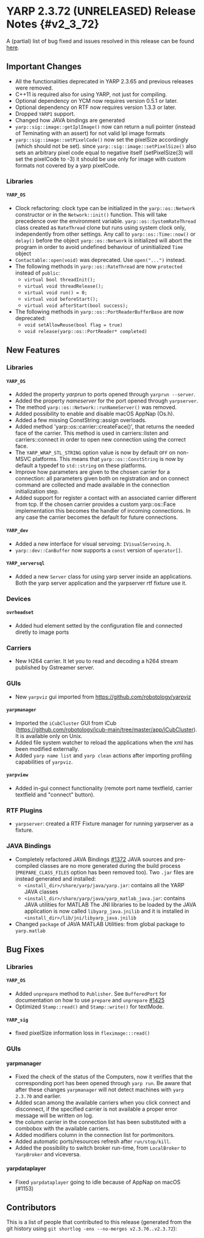 YARP 2.3.72 (UNRELEASED) Release Notes                                {#v2_3_72}
======================================


A (partial) list of bug fixed and issues resolved in this release can be found
[here](https://github.com/robotology/yarp/issues?q=label%3A%22Fixed+in%3A+YARP+v2.3.72%22).

Important Changes
-----------------

* All the functionalities deprecated in YARP 2.3.65 and previous releases were
  removed.
* C++11 is required also for using YARP, not just for compiling.
* Optional dependency on YCM now requires version 0.5.1 or later.
* Optional dependency on RTF now requires version 1.3.3 or later.
* Dropped `YARP1` support.
* Changed how JAVA bindings are generated
* `yarp::sig::image::getIplImage()` now can return a null pointer 
  (instead of Teminating with an assert) for not valid Ipl image formats
* `yarp::sig::image::setPixelCode()` now set the pixelSize accordingly (which should not be set).
  since `yarp::sig::image::setPixelSize()` also sets an arbitrary pixel code equal to negative itself
  (setPixelSize(3) will set the pixelCode to -3) it should be use only for image with custom formats
  not covered by a yarp pixelCode.

### Libraries

#### `YARP_OS`

* Clock refactoring: clock type can be initialized in the `yarp::os::Network`
  constructor or in the `Network::init()` function.
  This will take precedence over the environment variable.
  `yarp::os::SystemRateThread` class created as `RateThread` clone but runs
  using system clock only, independently from other settings.
  Any call to `yarp::os::Time::now()` or `delay()` before the object
  `yarp::os::Network` is initialized will abort the program in order to avoid
  undefined behaviour of uninitialized `Time` object
* `Contactable::open(void)` was deprecated. Use `open("...")` instead.
* The following methods in `yarp::os::RateThread` are now `protected` instead
  of `public`:
  * `virtual bool threadInit();`
  * `virtual void threadRelease();`
  * `virtual void run() = 0;`
  * `virtual void beforeStart();`
  * `virtual void afterStart(bool success);`
* The following methods in `yarp::os::PortReaderBufferBase` are now deprecated:
  * `void setAllowReuse(bool flag = true)`
  * `void release(yarp::os::PortReader* completed)`


New Features
------------

### Libraries

#### `YARP_OS`

* Added the property *yarprun* to ports opened through `yarprun --server`.
* Added the property *nameserver* for the port opened through `yarpserver`.
* The method `yarp::os::Network::runNameServer()` was removed.
* Added possibility to enable and disable macOS AppNap (Os.h).
* Added a few missing ConstString::assign overloads.
* Added method 'yarp::os::carrier::createFace()', that returns the needed face
  of the carrier. This method is used in carriers::listen and carriers::connect
  in order to open new connection using the correct face.
* The `YARP_WRAP_STL_STRING` option value is now by default `OFF` on non-MSVC
  platforms. This means that `yarp::os::ConstString` is now by default a typedef
  to `std::string` on these platforms.
* Improve how parameters are given to the chosen carrier for a connection: 
  all parameters given both on registration and on connect command are collected 
  and made available in the connection initialization step.
* Added support for register a contact with an associated carrier different from
  tcp. If the chosen carrier provides a custom yarp::os::Face implementation this
  becomes the handler of incoming connections. In any case the carrier becomes the
  default for future connections.

#### `YARP_dev`

* Added a new interface for visual servoing: `IVisualServoing.h`.
* `yarp::dev::CanBuffer` now supports a `const` version of `operator[]`.

#### `YARP_serversql`

* Added a new `Server` class for using yarp server inside an applications. Both the yarp server application and the yarpserver rtf fixture use it.



### Devices

#### `ovrheadset`

* Added hud element setted by the configuration file and connected diretly to
  image ports

### Carriers
* New H264 carrier. It let you to read and decoding a h264 stream
  published by Gstreamer server.

### GUIs

* New `yarpviz` gui imported from https://github.com/robotology/yarpviz

#### `yarpmanager`

* Imported the `iCubCluster` GUI from iCub
  (https://github.com/robotology/icub-main/tree/master/app/iCubCluster).
  It is available only on Unix.
* Added file system watcher to reload the applications when the xml
  has been modified externally.
* Added `yarp name list` and `yarp clean` actions after importing
  profiling capabilities of `yarpviz`.

#### `yarpview`

* Added in-gui connect functionality (remote port name textfield, carrier textfield and "connect" button).

### RTF Plugins

* `yarpserver`: created a RTF Fixture manager for running yarpserver as a fixture.

### JAVA Bindings

* Completely refactored JAVA Bindings [#1372](https://github.com/robotology/yarp/pull/1372)
  JAVA sources and pre-compiled classes are no more generated during the build process 
  (`PREPARE_CLASS_FILES` option has been removed too).
  Two `.jar` files are instead generated and installed:
  * `<install_dir>/share/yarp/java/yarp.jar`: contains all the YARP JAVA classes
  * `<install_dir>/share/yarp/java/yarp_matlab_java.jar`: contains JAVA utilities for MATLAB
  The JNI libraries to be loaded by the JAVA application is now called `libyarp_java.jnilib` 
  and it is installed in `<install_dir>/lib/jni/libyarp_java.jnilib`
* Changed `package` of JAVA MATLAB Utilities: from global package to `yarp.matlab`

Bug Fixes
---------

### Libraries

#### `YARP_OS`

* Added `unprepare` method to `Publisher`. See `BufferedPort` for documentation on how to use `prepare` and `unprepare` [#1425](https://github.com/robotology/yarp/pull/1425)
* Optimized `Stamp::read()` and `Stamp::write()` for textMode.

#### `YARP_sig`
* fixed pixelSize information loss in `fleximage:::read()`

### GUIs

#### yarpmanager

* Fixed the check of the status of the Computers, now it verifies that the
  corresponding port has been opened through `yarp run`. Be aware that after
  these changes `yarpmanager` will not detect machines with `yarp 2.3.70`
  and earlier.
* Added scan among the available carriers when you click connect and disconnect,
  if the specified carrier is not available a proper error message will be
  written on log.
* the column carrier in the connection list has been substituted with a combobox
  with the available carriers.
* Added modifiers column in the connection list for portmonitors.
* Added automatic ports/resources refresh after `run/stop/kill`.
* Added the possibility to switch broker run-time, from `LocalBroker` to
  `YarpBroker` and viceversa.

#### yarpdataplayer

* Fixed `yarpdataplayer` going to idle because of AppNap on macOS (#1153)

Contributors
------------

This is a list of people that contributed to this release (generated from the
git history using `git shortlog -ens --no-merges v2.3.70..v2.3.72`):

```
```
